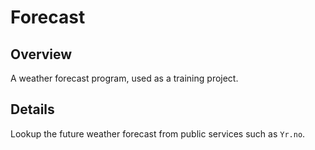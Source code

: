 # Forecast
## Overview

A weather forecast program, used as a training project.

## Details
Lookup the future weather forecast from public services such as `Yr.no`.


